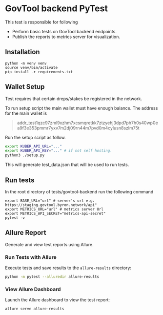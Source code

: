 GovTool backend PyTest
=================
This test is responsible for following

- Perform basic tests on GovTool backend endpoints.
- Publish the reports to metrics server for visualization.

## Installation

```shell
python -m venv venv
source venv/bin/activate
pip install -r requirements.txt
```


## Wallet Setup
Test requires that certain dreps/stakes be registered in the network.

To run setup script the main wallet must have enough balance. The address for the main wallet is

> addr_test1qzc97zml9xzhm7xcsmqretkk7ztzyehj3dpd7ph7h0s40wp0ea9f3e353pmmr7yxv7m2dj09rn44m7pvd0m4cylusn8szlm75t

Run the setup script as follow.
```bash
export KUBER_API_URL="..."
export KUBER_API_KEY="..." # if not self hosting.
python3 ./setup.py
```
This will generate test_data.json that will be used to run tests.


## Run tests
In the root directory of tests/govtool-backend run the following command
```shell
export BASE_URL="url" # server's url e.g. https://staging.govtool.byron.network/api"
export METRICS_URL="url" # metrics server Url
export METRICS_API_SECRET="metrics-api-secret"
pytest -v
```

## Allure Report
Generate and view test reports using Allure.

### Run Tests with Allure
Execute tests and save results to the `allure-results` directory:
```bash
python -m pytest --alluredir allure-results
```

### View Allure Dashboard
Launch the Allure dashboard to view the test report:
```bash
allure serve allure-results
```